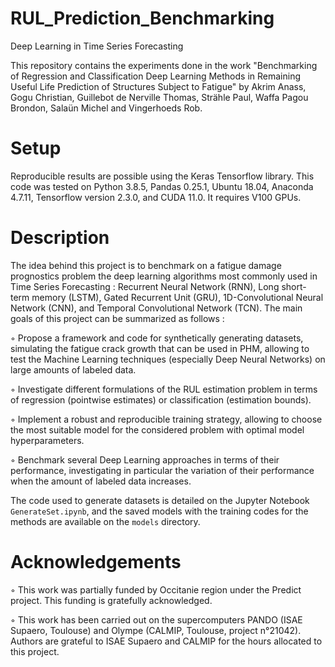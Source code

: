 # RUL_Prediction_Benchmarking

Deep Learning in Time Series Forecasting

This repository contains the experiments done in the work "Benchmarking of Regression and Classification Deep Learning Methods in Remaining Useful Life Prediction of Structures Subject to Fatigue" by Akrim Anass, Gogu Christian, Guillebot de Nerville Thomas, Strähle Paul, Waffa Pagou Brondon, Salaün Michel and Vingerhoeds Rob.


# Setup

Reproducible results are possible using the Keras Tensorflow library. This code was tested on Python 3.8.5, Pandas 0.25.1, Ubuntu 18.04, Anaconda 4.7.11, Tensorflow version 2.3.0, and CUDA 11.0. It requires V100 GPUs.

# Description

The idea behind this project is to benchmark on a fatigue damage prognostics problem the deep learning algorithms most commonly used in Time Series Forecasting : Recurrent Neural Network (RNN), Long short-term memory (LSTM), Gated Recurrent Unit (GRU), 1D-Convolutional Neural Network (CNN), and Temporal Convolutional Network
(TCN). The main goals of this project can be summarized as follows : 

◦ Propose a framework and code for synthetically generating datasets, simulating the fatigue crack growth that can be used in PHM, allowing to test the Machine Learning techniques (especially Deep Neural Networks) on large amounts of labeled data.

◦ Investigate different formulations of the RUL estimation problem in terms of regression (pointwise estimates) or classification (estimation bounds).

◦ Implement a robust and reproducible training strategy, allowing to choose the most suitable model for the considered problem with optimal model hyperparameters.

◦ Benchmark several Deep Learning approaches in terms of their performance, investigating in particular the variation of their performance when the amount
of labeled data increases.

The code used to generate datasets is detailed on the Jupyter Notebook ``GenerateSet.ipynb``, and the saved models with the training codes for the methods are available on the ``models`` directory. 



# Acknowledgements

◦ This work was partially funded by Occitanie region under the Predict project. This funding is gratefully acknowledged. 

◦ This work has been carried out on the supercomputers PANDO (ISAE Supaero, Toulouse) and Olympe (CALMIP, Toulouse, project n°21042). Authors are grateful to ISAE Supaero and CALMIP for the hours allocated to this project.
